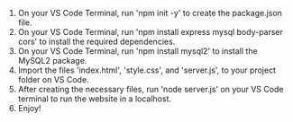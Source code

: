 1. On your VS Code Terminal, run 'npm init -y' to create the package.json file.
2. On your VS Code Terminal, run 'npm install express mysql body-parser cors' to install the required dependencies.
3. On your VS Code Terminal, run 'npm install mysql2' to install the MySQL2 package.
4. Import the files 'index.html', 'style.css', and 'server.js', to your project folder on VS Code.
5. After creating the necessary files, run 'node server.js' on your VS Code terminal to run the website in a localhost.
6. Enjoy!
